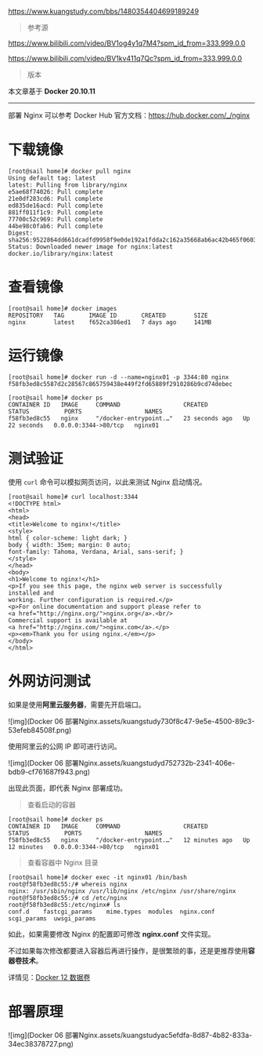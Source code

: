 https://www.kuangstudy.com/bbs/1480354404699189249

> 参考源

https://www.bilibili.com/video/BV1og4y1q7M4?spm_id_from=333.999.0.0

https://www.bilibili.com/video/BV1kv411q7Qc?spm_id_from=333.999.0.0

> 版本

本文章基于 **Docker 20.10.11**

------

部署 Nginx 可以参考 Docker Hub 官方文档：https://hub.docker.com/_/nginx

# 下载镜像

```shell
[root@sail home]# docker pull nginx
Using default tag: latest
latest: Pulling from library/nginx
e5ae68f74026: Pull complete 
21e0df283cd6: Pull complete 
ed835de16acd: Pull complete 
881ff011f1c9: Pull complete 
77700c52c969: Pull complete 
44be98c0fab6: Pull complete 
Digest: sha256:9522864dd661dcadfd9958f9e0de192a1fdda2c162a35668ab6ac42b465f0603
Status: Downloaded newer image for nginx:latest
docker.io/library/nginx:latest
```

# 查看镜像

```shell
[root@sail home]# docker images
REPOSITORY   TAG       IMAGE ID       CREATED        SIZE
nginx        latest    f652ca386ed1   7 days ago     141MB
```

# 运行镜像

```shell
[root@sail home]# docker run -d --name=nginx01 -p 3344:80 nginx
f58fb3ed8c5587d2c28567c865759438e449f2fd65889f2910286b9cd74debec

[root@sail home]# docker ps
CONTAINER ID   IMAGE     COMMAND                  CREATED          STATUS          PORTS                  NAMES
f58fb3ed8c55   nginx     "/docker-entrypoint.…"   23 seconds ago   Up 22 seconds   0.0.0.0:3344->80/tcp   nginx01
```

# 测试验证

使用 `curl` 命令可以模拟网页访问，以此来测试 Nginx 启动情况。

```shell
[root@sail home]# curl localhost:3344
<!DOCTYPE html>
<html>
<head>
<title>Welcome to nginx!</title>
<style>
html { color-scheme: light dark; }
body { width: 35em; margin: 0 auto;
font-family: Tahoma, Verdana, Arial, sans-serif; }
</style>
</head>
<body>
<h1>Welcome to nginx!</h1>
<p>If you see this page, the nginx web server is successfully installed and
working. Further configuration is required.</p>
<p>For online documentation and support please refer to
<a href="http://nginx.org/">nginx.org</a>.<br/>
Commercial support is available at
<a href="http://nginx.com/">nginx.com</a>.</p>
<p><em>Thank you for using nginx.</em></p>
</body>
</html>
```

# 外网访问测试

如果是使用**阿里云服务器**，需要先开启端口。

![img](Docker 06 部署Nginx.assets/kuangstudy730f8c47-9e5e-4500-89c3-53efeb84508f.png)

使用阿里云的公网 IP 即可进行访问。

![img](Docker 06 部署Nginx.assets/kuangstudyd752732b-2341-406e-bdb9-cf761687f943.png)

出现此页面，即代表 Nginx 部署成功。

> 查看启动的容器

```shell
[root@sail home]# docker ps
CONTAINER ID   IMAGE     COMMAND                  CREATED          STATUS          PORTS                  NAMES
f58fb3ed8c55   nginx     "/docker-entrypoint.…"   12 minutes ago   Up 12 minutes   0.0.0.0:3344->80/tcp   nginx01
```

> 查看容器中 Nginx 目录

```shell
[root@sail home]# docker exec -it nginx01 /bin/bash
root@f58fb3ed8c55:/# whereis nginx
nginx: /usr/sbin/nginx /usr/lib/nginx /etc/nginx /usr/share/nginx
root@f58fb3ed8c55:/# cd /etc/nginx
root@f58fb3ed8c55:/etc/nginx# ls
conf.d    fastcgi_params    mime.types  modules  nginx.conf  scgi_params  uwsgi_params
```

如此，如果需要修改 Nginx 的配置即可修改 **nginx.conf** 文件实现。

不过如果每次修改都要进入容器后再进行操作，是很繁琐的事，还是更推荐使用**容器卷技术**。

详情见：[Docker 12 数据卷](https://www.kuangstudy.com/bbs/1484782140666593282)

# 部署原理

![img](Docker 06 部署Nginx.assets/kuangstudyac5efdfa-8d87-4b82-833a-34ec38378727.png)

​      